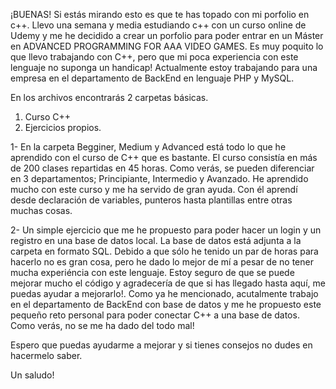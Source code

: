 ¡BUENAS!
Si estás mirando esto es que te has topado con mi porfolio en c++.
Llevo una semana y media estudiando c++ con un curso online de Udemy y me he decidido a crear un porfolio para poder entrar en un Máster
en ADVANCED PROGRAMMING FOR AAA VIDEO GAMES. 
Es muy poquito lo que llevo trabajando con C++, pero que mi poca experiencia con este lenguaje no suponga un handicap!
Actualmente estoy trabajando para una empresa en el departamento de BackEnd en lenguaje PHP y MySQL.

En los archivos encontrarás 2 carpetas básicas.
1. Curso C++
2. Ejercicios propios.

1- En la carpeta Begginer, Medium y Advanced está todo lo que he aprendido con el curso de C++ que es bastante. El curso consistía en más de 200 clases 
repartidas en 45 horas. Como verás, se pueden diferenciar en 3 departamentos; Principiante, Intermedio y Avanzado. 
He aprendido mucho con este curso y me ha servido de gran ayuda. Con él aprendí desde declaración de variables, punteros hasta plantillas 
entre otras muchas cosas.

2- Un simple ejercicio que me he propuesto para poder hacer un login y un registro en una base de datos local. La base de datos está 
adjunta a la carpeta en formato SQL. Debido a que sólo he tenido un par de horas para hacerlo no es gran cosa, pero he dado lo mejor 
de mí a pesar de no tener mucha experiéncia con este lenguaje. Estoy seguro de que se puede mejorar mucho el código y agradecería de 
que si has llegado hasta aquí, me puedas ayudar a mejorarlo!. 
Como ya he mencionado, acutalmente trabajo en el departamento de BackEnd con base de datos y me he propuesto este pequeño reto personal para
poder conectar C++ a una base de datos. Como verás, no se me ha dado del todo mal!

Espero que puedas ayudarme a mejorar y si tienes consejos no dudes en hacermelo saber.

Un saludo!
